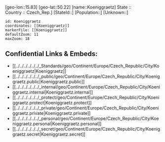 ﻿---
location: [50.22,15.83] 
mapzoom: [7,12] 
mapmarker: city 
type: City
tags:
- geo/City


SpocWebEntityId: 31530
isDeleted: false
confidential: public

---
[geo-lon::15.83] 
[geo-lat::50.22] 
[name::Koeniggraetz] 
State ::  
Country :: Czech_Rep.] 
[StateId::] 
[Population::] 
[Unknown::] 


```leaflet
id: Koeniggraetz
coordinates: [[Koeniggraetz]] 
markerFile: [[Koeniggraetz]] 
defaultZoom: 11 
maxZoom: 18
```


## Confidential Links & Embeds: 
- [[../../../../../../_Standards/geo/Continent/Europe/Czech_Republic/City/Koeniggraetz|Koeniggraetz]] 
- [[../../../../../../_public/geo/Continent/Europe/Czech_Republic/City/Koeniggraetz.public|Koeniggraetz.public]] 
- [[../../../../../../_internal/geo/Continent/Europe/Czech_Republic/City/Koeniggraetz.internal|Koeniggraetz.internal]] 
- [[../../../../../../_protect/geo/Continent/Europe/Czech_Republic/City/Koeniggraetz.protect|Koeniggraetz.protect]] 
- [[../../../../../../_private/geo/Continent/Europe/Czech_Republic/City/Koeniggraetz.private|Koeniggraetz.private]] 
- [[../../../../../../_personal/geo/Continent/Europe/Czech_Republic/City/Koeniggraetz.personal|Koeniggraetz.personal]] 
- [[../../../../../../_secret/geo/Continent/Europe/Czech_Republic/City/Koeniggraetz.secret|Koeniggraetz.secret]] 
